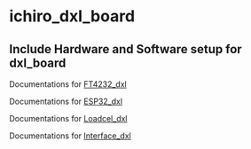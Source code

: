 # ichiro_dxl_board

## Include Hardware and Software setup for dxl_board

Documentations for [FT4232_dxl](https://github.com/RomdhoniZidane20/ichiro_dxl_board/tree/main/firmware/FT4232)

Documentations for [ESP32_dxl](https://github.com/RomdhoniZidane20/ichiro_dxl_board/tree/main/firmware/Firmware_CM_Prototype)

Documentations for [Loadcel_dxl](https://github.com/RomdhoniZidane20/ichiro_dxl_board/tree/main/firmware)

Documentations for [Interface_dxl](https://github.com/RomdhoniZidane20/ichiro_dxl_board/tree/main/firmware/Interface)

